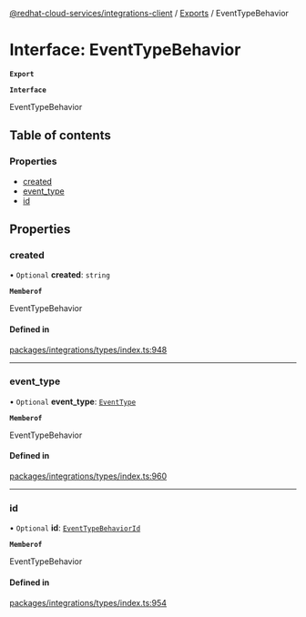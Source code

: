 [@redhat-cloud-services/integrations-client](../README.md) / [Exports](../modules.md) / EventTypeBehavior

# Interface: EventTypeBehavior

**`Export`**

**`Interface`**

EventTypeBehavior

## Table of contents

### Properties

- [created](EventTypeBehavior.md#created)
- [event\_type](EventTypeBehavior.md#event_type)
- [id](EventTypeBehavior.md#id)

## Properties

### created

• `Optional` **created**: `string`

**`Memberof`**

EventTypeBehavior

#### Defined in

[packages/integrations/types/index.ts:948](https://github.com/RedHatInsights/javascript-clients/blob/master/packages/integrations/types/index.ts#L948)

___

### event\_type

• `Optional` **event\_type**: [`EventType`](EventType.md)

**`Memberof`**

EventTypeBehavior

#### Defined in

[packages/integrations/types/index.ts:960](https://github.com/RedHatInsights/javascript-clients/blob/master/packages/integrations/types/index.ts#L960)

___

### id

• `Optional` **id**: [`EventTypeBehaviorId`](EventTypeBehaviorId.md)

**`Memberof`**

EventTypeBehavior

#### Defined in

[packages/integrations/types/index.ts:954](https://github.com/RedHatInsights/javascript-clients/blob/master/packages/integrations/types/index.ts#L954)
